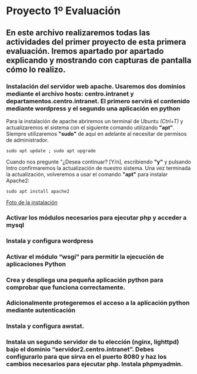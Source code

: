 # Proyecto 1º Evaluación

## En este archivo realizaremos todas las actividades del primer proyecto de esta primera evaluación. Iremos apartado por apartado explicando y mostrando con capturas de pantalla cómo lo realizo.


### Instalación del servidor web apache. Usaremos dos dominios mediante el archivo hosts: centro.intranet y departamentos.centro.intranet. El primero servirá el contenido mediante wordpress y el segundo una aplicación en python
Para la instalación de apache abriremos un terminal de Ubuntu *(Ctrl+T)* y actualizaremos el sistema con el siguiente comando utilizando **"apt"**. Siempre utilizaremos **"sudo"** de aquí en adelante al necesitar de permisos de administrador.
```ubuntu
sudo apt update ; sudo apt upgrade
```
Cuando nos pregunte "¿Desea continuar? [Y/n], escribiendo **"y"** y pulsando Intro confirmaremos la actualización de nuestro sistema. Una vez terminada la actualización, volveremos a usar el comando **"apt"** para instalar Apache2:
```ubuntu
sudo apt install apache2
```

[Foto de la instalación](/proyecto/imagenes/apache2_instalacion.png)

### Activar los módulos necesarios para ejecutar php y acceder a mysql


### Instala y configura wordpress


### Activar el módulo “wsgi” para permitir la ejecución de aplicaciones Python


### Crea y despliega una pequeña aplicación python para comprobar que funciona correctamente.


### Adicionalmente protegeremos el acceso a la aplicación python mediante autenticación


### Instala y configura awstat.


### Instala un segundo servidor de tu elección (nginx, lighttpd) bajo el dominio “servidor2.centro.intranet”. Debes configurarlo para que sirva en el puerto 8080 y haz los cambios necesarios para ejecutar php. Instala phpmyadmin.

